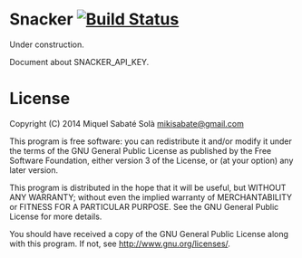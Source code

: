 # Snacker [![Build Status](https://travis-ci.org/mssola/thesis.svg?branch=master)](https://travis-ci.org/mssola/thesis)

Under construction.

Document about SNACKER_API_KEY.

# License

Copyright (C) 2014 Miquel Sabaté Solà <mikisabate@gmail.com>

This program is free software: you can redistribute it and/or modify
it under the terms of the GNU General Public License as published by
the Free Software Foundation, either version 3 of the License, or
(at your option) any later version.

This program is distributed in the hope that it will be useful,
but WITHOUT ANY WARRANTY; without even the implied warranty of
MERCHANTABILITY or FITNESS FOR A PARTICULAR PURPOSE.  See the
GNU General Public License for more details.

You should have received a copy of the GNU General Public License
along with this program.  If not, see <http://www.gnu.org/licenses/>.

